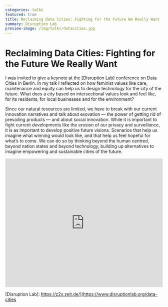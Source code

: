 ```yaml
---
categories: talks
featured: true
title: Reclaiming Data Cities: Fighting for the Future We Really Want
summary: Disruption Lab
preview-image: /img/talks/datacities.jpg
---
```


# Reclaiming Data Cities: Fighting for the Future We Really Want

I was invited to give a keynote at the [Disruption Lab] conference on Data Cities in Berlin. 
In my talk I reflected on how feminist values like care, maintenance and equity can help us to design technology for the city of the future. What does a city based on intersectional values look and feel like, for its residents, for local businesses and for the environment?

Since our natural resources are limited, we have to break with our current innovation narratives and talk about exovation — the power of getting rid of prevailing products — and about social innovation. While it is important to fight current developments like the erosion of our privacy and surveillance, it is as important to develop positive future visions. Scenarios that help us imagine what winning would look like, and that help us feel hopeful for what’s to come. We can do so by thinking beyond the human centred, beyond nation states and beyond technology, building up alternatives to imagine empowering and sustainable cities of the future.

<div>
    <iframe width="100%" height="410px" src="https://youtu.be/cEehhSzbnu0?t=3170" frameborder="0" allow="encrypted-media; picture-in-picture" allowfullscreen></iframe>
</div>

[Disruption Lab]: https://z2x.zeit.de/](https://www.disruptionlab.org/data-cities
